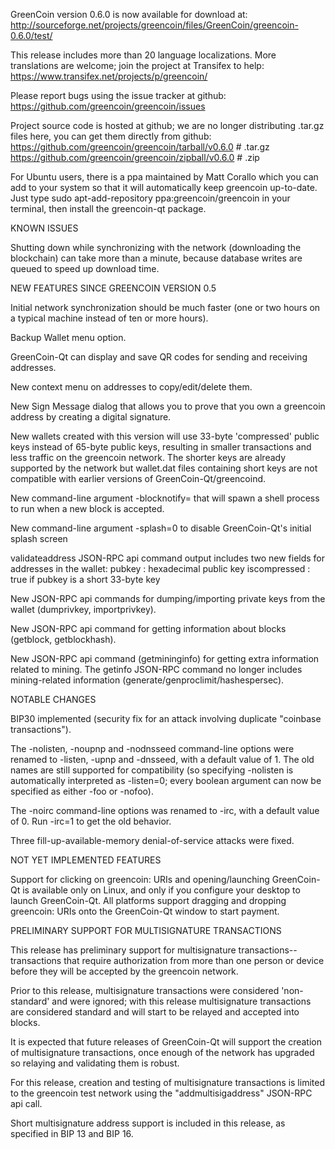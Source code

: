 GreenCoin version 0.6.0 is now available for download at:
http://sourceforge.net/projects/greencoin/files/GreenCoin/greencoin-0.6.0/test/

This release includes more than 20 language localizations.
More translations are welcome; join the
project at Transifex to help:
https://www.transifex.net/projects/p/greencoin/

Please report bugs using the issue tracker at github:
https://github.com/greencoin/greencoin/issues

Project source code is hosted at github; we are no longer
distributing .tar.gz files here, you can get them
directly from github:
https://github.com/greencoin/greencoin/tarball/v0.6.0  # .tar.gz
https://github.com/greencoin/greencoin/zipball/v0.6.0  # .zip

For Ubuntu users, there is a ppa maintained by Matt Corallo which
you can add to your system so that it will automatically keep
greencoin up-to-date.  Just type
sudo apt-add-repository ppa:greencoin/greencoin
in your terminal, then install the greencoin-qt package.


KNOWN ISSUES

Shutting down while synchronizing with the network
(downloading the blockchain) can take more than a minute,
because database writes are queued to speed up download
time.


NEW FEATURES SINCE GREENCOIN VERSION 0.5

Initial network synchronization should be much faster
(one or two hours on a typical machine instead of ten or more
hours).

Backup Wallet menu option.

GreenCoin-Qt can display and save QR codes for sending
and receiving addresses.

New context menu on addresses to copy/edit/delete them.

New Sign Message dialog that allows you to prove that you
own a greencoin address by creating a digital
signature.

New wallets created with this version will
use 33-byte 'compressed' public keys instead of
65-byte public keys, resulting in smaller
transactions and less traffic on the greencoin
network. The shorter keys are already supported
by the network but wallet.dat files containing
short keys are not compatible with earlier
versions of GreenCoin-Qt/greencoind.

New command-line argument -blocknotify=<command>
that will spawn a shell process to run <command> 
when a new block is accepted.

New command-line argument -splash=0 to disable
GreenCoin-Qt's initial splash screen

validateaddress JSON-RPC api command output includes
two new fields for addresses in the wallet:
pubkey : hexadecimal public key
iscompressed : true if pubkey is a short 33-byte key

New JSON-RPC api commands for dumping/importing
private keys from the wallet (dumprivkey, importprivkey).

New JSON-RPC api command for getting information about
blocks (getblock, getblockhash).

New JSON-RPC api command (getmininginfo) for getting
extra information related to mining. The getinfo
JSON-RPC command no longer includes mining-related
information (generate/genproclimit/hashespersec).



NOTABLE CHANGES

BIP30 implemented (security fix for an attack involving
duplicate "coinbase transactions").

The -nolisten, -noupnp and -nodnsseed command-line
options were renamed to -listen, -upnp and -dnsseed,
with a default value of 1. The old names are still
supported for compatibility (so specifying -nolisten
is automatically interpreted as -listen=0; every
boolean argument can now be specified as either
-foo or -nofoo).

The -noirc command-line options was renamed to
-irc, with a default value of 0. Run -irc=1 to
get the old behavior.

Three fill-up-available-memory denial-of-service
attacks were fixed.


NOT YET IMPLEMENTED FEATURES

Support for clicking on greencoin: URIs and
opening/launching GreenCoin-Qt is available only on Linux,
and only if you configure your desktop to launch
GreenCoin-Qt. All platforms support dragging and dropping
greencoin: URIs onto the GreenCoin-Qt window to start
payment.


PRELIMINARY SUPPORT FOR MULTISIGNATURE TRANSACTIONS

This release has preliminary support for multisignature
transactions-- transactions that require authorization
from more than one person or device before they
will be accepted by the greencoin network.

Prior to this release, multisignature transactions
were considered 'non-standard' and were ignored;
with this release multisignature transactions are
considered standard and will start to be relayed
and accepted into blocks.

It is expected that future releases of GreenCoin-Qt
will support the creation of multisignature transactions,
once enough of the network has upgraded so relaying
and validating them is robust.

For this release, creation and testing of multisignature
transactions is limited to the greencoin test network using
the "addmultisigaddress" JSON-RPC api call.

Short multisignature address support is included in this
release, as specified in BIP 13 and BIP 16.

